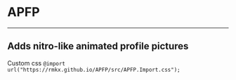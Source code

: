 # APFP
---
## Adds nitro-like animated profile pictures ##
Custom css `@import url("https://rmkx.github.io/APFP/src/APFP.Import.css");`
